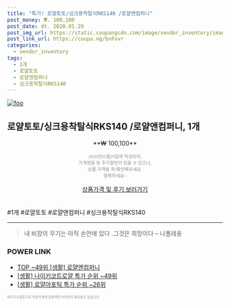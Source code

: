 ```yaml
--- 
title: "특가! 로얄토토/싱크용착탈식RKS140 /로얄앤컴퍼니" 
post_money: ₩. 100,100 
post_date: dt. 2020.01.29 
post_img_url: https://static.coupangcdn.com/image/vendor_inventory/images/2016/10/28/13/5/431d3a22-5563-4226-944d-8b4909af9a04.jpg 
post_link_url: https://coupa.ng/bnFvvr 
categories: 
  - vendor_inventory 
tags: 
  - 1개 
  - 로얄토토 
  - 로얄앤컴퍼니 
  - 싱크용착탈식RKS140 
--- 
```

[![foo](https://static.coupangcdn.com/image/vendor_inventory/images/2016/10/28/13/5/431d3a22-5563-4226-944d-8b4909af9a04.jpg)](https://coupa.ng/bnFvvr) 

## 로얄토토/싱크용착탈식RKS140 /로얄앤컴퍼니, 1개 
<p style="text-align: center;">**₩ 100,100**</p> 
<p style="text-align: center;"><span style="color: #898c8f; font-family: Georgia,Times,serif; font-size: 0.75em;">2020년01월29일에 작성되어, <br>가격변동 및 추가할인이 있을 수 있으니,<br> 상품 가격을 꼭!확인해주세요.<br>행복하세요~</span> 
</p>	 
<div markdown="0" style="text-align: center;"><a href="https://coupa.ng/bnFvvr" class="btn btn--success">상품가격 및 후기 보러가기</a></div> 
<br><br> 
  #1개 #로얄토토 #로얄앤컴퍼니 #싱크용착탈식RKS140 
<hr> 

> 내 비장의 무기는 아직 손안에 있다 .그것은 희망이다 – 나폴레옹 


### POWER LINK

* <a href="https://blog.naver.com/an0733/221789099650" target="_blank"> TOP ~49위 [생활] 로얄앤컴퍼니</a>
* <a href="https://blog.naver.com/sakai111/221785280081" target="_blank"> [생활] 나이키코트로얄 특가 순위 ~49위</a>
* <a href="https://blog.naver.com/sakai111/221787243176" target="_blank"> [생활] 로얄아포틱 특가 순위 ~26위</a>

<span style="color: #898c8f; font-family: Georgia,Times,serif; font-size: 0.55em;">파트너스활동으로 작성자에게 일정액의 커미션이 제공될수 있습니다.</span> 
